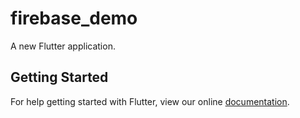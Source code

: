 # firebase_demo

A new Flutter application.

## Getting Started

For help getting started with Flutter, view our online
[documentation](https://flutter.io/).
